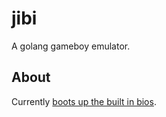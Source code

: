 jibi
====

A golang gameboy emulator.

## About

Currently [boots up the built in bios](http://youtu.be/hfgAkOZB4jU).
